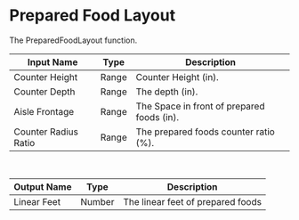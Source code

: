 
            
# Prepared Food Layout

The PreparedFoodLayout function.

|Input Name|Type|Description|
|---|---|---|
|Counter Height|Range|Counter Height (in).|
|Counter Depth|Range|The depth (in).|
|Aisle Frontage|Range|The Space in front of prepared foods (in).|
|Counter Radius Ratio|Range|The prepared foods counter ratio (%).|


<br>

|Output Name|Type|Description|
|---|---|---|
|Linear Feet|Number|The linear feet of prepared foods|

